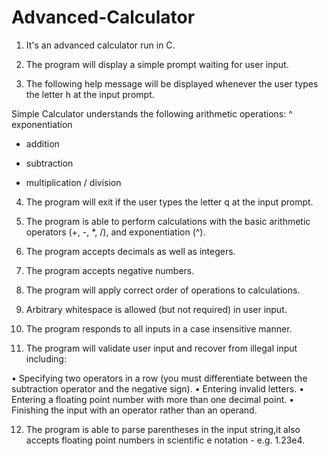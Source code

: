 # Advanced-Calculator
1. It's an advanced calculator run in C.

2. The program will display a simple prompt waiting for user input.
>>>

3. The following help message will be displayed whenever the user types the letter h at
the input prompt.

Simple Calculator understands the following arithmetic operations:
^ exponentiation
+ addition
- subtraction
* multiplication
/ division

4. The program will exit if the user types the letter q at the input prompt.

5. The program is able to perform calculations with the basic arithmetic operators (+, -, *, /), and exponentiation (^).

6. The program accepts decimals as well as integers.

7. The program accepts negative numbers.

8. The program will apply correct order of operations to calculations.

9. Arbitrary whitespace is allowed (but not required) in user input.

10. The program responds to all inputs in a case insensitive manner.

11. The program will validate user input and recover from illegal input including:

• Specifying two operators in a row (you must differentiate between the subtraction operator and the negative sign).
• Entering invalid letters.
• Entering a floating point number with more than one decimal point.
• Finishing the input with an operator rather than an operand.

12. The program is able to parse parentheses in the input string,it also accepts floating point numbers in scientific e notation - e.g. 1.23e4.

